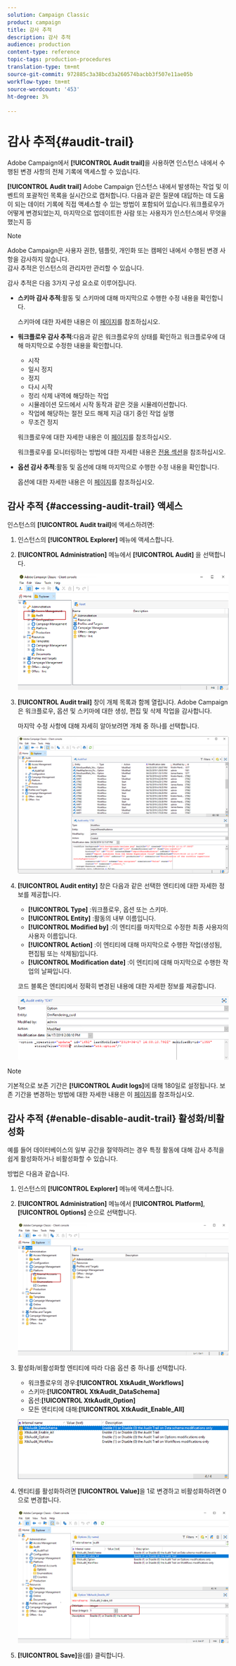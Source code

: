 ```yaml
---
solution: Campaign Classic
product: campaign
title: 감사 추적
description: 감사 추적
audience: production
content-type: reference
topic-tags: production-procedures
translation-type: tm+mt
source-git-commit: 972885c3a38bcd3a260574bacbb3f507e11ae05b
workflow-type: tm+mt
source-wordcount: '453'
ht-degree: 3%

---
```



# 감사 추적{#audit-trail}

Adobe Campaign에서 **[!UICONTROL Audit trail]**&#x200B;을 사용하면 인스턴스 내에서 수행된 변경 사항의 전체 기록에 액세스할 수 있습니다.

**[!UICONTROL Audit trail]** Adobe Campaign 인스턴스 내에서 발생하는 작업 및 이벤트의 포괄적인 목록을 실시간으로 캡처합니다. 다음과 같은 질문에 대답하는 데 도움이 되는 데이터 기록에 직접 액세스할 수 있는 방법이 포함되어 있습니다.워크플로우가 어떻게 변경되었는지, 마지막으로 업데이트한 사람 또는 사용자가 인스턴스에서 무엇을 했는지 등

>[!NOTE]
>
>Adobe Campaign은 사용자 권한, 템플릿, 개인화 또는 캠페인 내에서 수행된 변경 사항을 감사하지 않습니다.\
>감사 추적은 인스턴스의 관리자만 관리할 수 있습니다.

감사 추적은 다음 3가지 구성 요소로 이루어집니다.

* **스키마 감사 추적**:활동 및 스키마에 대해 마지막으로 수행한 수정 내용을 확인합니다.

   스키마에 대한 자세한 내용은 이 [페이지](../../configuration/using/data-schemas.md)를 참조하십시오.

* **워크플로우 감사 추적**:다음과 같은 워크플로우의 상태를 확인하고 워크플로우에 대해 마지막으로 수정한 내용을 확인합니다.

   * 시작
   * 일시 정지
   * 정지
   * 다시 시작
   * 정리 삭제 내역에 해당하는 작업
   * 시뮬레이션 모드에서 시작 동작과 같은 것을 시뮬레이션합니다.
   * 작업에 해당하는 절전 모드 해제 지금 대기 중인 작업 실행
   * 무조건 정지

   워크플로우에 대한 자세한 내용은 이 [페이지](../../workflow/using/about-workflows.md)를 참조하십시오.

   워크플로우를 모니터링하는 방법에 대한 자세한 내용은 [전용 섹션](../../workflow/using/monitoring-workflow-execution.md)을 참조하십시오.

* **옵션 감사 추적**:활동 및 옵션에 대해 마지막으로 수행한 수정 내용을 확인합니다.

   옵션에 대한 자세한 내용은 이 [페이지](../../installation/using/configuring-campaign-options.md)를 참조하십시오.

## 감사 추적 {#accessing-audit-trail} 액세스

인스턴스의 **[!UICONTROL Audit trail]**&#x200B;에 액세스하려면:

1. 인스턴스의 **[!UICONTROL Explorer]** 메뉴에 액세스합니다.
1. **[!UICONTROL Administration]** 메뉴에서 **[!UICONTROL Audit]** 을 선택합니다.

   ![](assets/audit_trail_1.png)

1. **[!UICONTROL Audit trail]** 창이 개체 목록과 함께 열립니다. Adobe Campaign은 워크플로우, 옵션 및 스키마에 대한 생성, 편집 및 삭제 작업을 감사합니다.

   마지막 수정 사항에 대해 자세히 알아보려면 개체 중 하나를 선택합니다.

   ![](assets/audit_trail_2.png)

1. **[!UICONTROL Audit entity]** 창은 다음과 같은 선택한 엔티티에 대한 자세한 정보를 제공합니다.

   * **[!UICONTROL Type]** :워크플로우, 옵션 또는 스키마.
   * **[!UICONTROL Entity]** :활동의 내부 이름입니다.
   * **[!UICONTROL Modified by]** :이 엔티티를 마지막으로 수정한 최종 사용자의 사용자 이름입니다.
   * **[!UICONTROL Action]** :이 엔티티에 대해 마지막으로 수행한 작업(생성됨, 편집됨 또는 삭제됨)입니다.
   * **[!UICONTROL Modification date]** :이 엔티티에 대해 마지막으로 수행한 작업의 날짜입니다.

   코드 블록은 엔티티에서 정확히 변경된 내용에 대한 자세한 정보를 제공합니다.

   ![](assets/audit_trail_3.png)

>[!NOTE]
>
>기본적으로 보존 기간은 **[!UICONTROL Audit logs]**&#x200B;에 대해 180일로 설정됩니다. 보존 기간을 변경하는 방법에 대한 자세한 내용은 이 [페이지](../../production/using/database-cleanup-workflow.md#deployment-wizard)를 참조하십시오.

## 감사 추적 {#enable-disable-audit-trail} 활성화/비활성화

예를 들어 데이터베이스의 일부 공간을 절약하려는 경우 특정 활동에 대해 감사 추적을 쉽게 활성화하거나 비활성화할 수 있습니다.

방법은 다음과 같습니다.

1. 인스턴스의 **[!UICONTROL Explorer]** 메뉴에 액세스합니다.
1. **[!UICONTROL Administration]** 메뉴에서 **[!UICONTROL Platform]**, **[!UICONTROL Options]** 순으로 선택합니다.

   ![](assets/audit_trail_4.png)

1. 활성화/비활성화할 엔티티에 따라 다음 옵션 중 하나를 선택합니다.

   * 워크플로우의 경우:**[!UICONTROL XtkAudit_Workflows]**
   * 스키마:**[!UICONTROL XtkAudit_DataSchema]**
   * 옵션:**[!UICONTROL XtkAudit_Option]**
   * 모든 엔티티에 대해:**[!UICONTROL XtkAudit_Enable_All]**

   ![](assets/audit_trail_5.png)

1. 엔티티를 활성화하려면 **[!UICONTROL Value]**&#x200B;을 1로 변경하고 비활성화하려면 0으로 변경합니다.

   ![](assets/audit_trail_6.png)

1. **[!UICONTROL Save]**&#x200B;을(를) 클릭합니다. 

